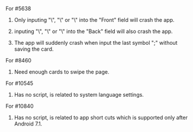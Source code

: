 For #5638

1. Only inputing "&bsol;", "&#x5c;" or "&#92;" into the "Front" field will crash the app.

2. inputing "&bsol;", "&#x5c;" or "&#92;" into the "Back" field will also crash the app.

3. The app will suddenly crash when input the last symbol ";" without saving the card.

For #8460

1. Need enough cards to swipe the page.

For #10545

1. Has no script, is related to system language settings.

For #10840

1. Has no script, is related to app short cuts which is supported only after Android 7.1.
